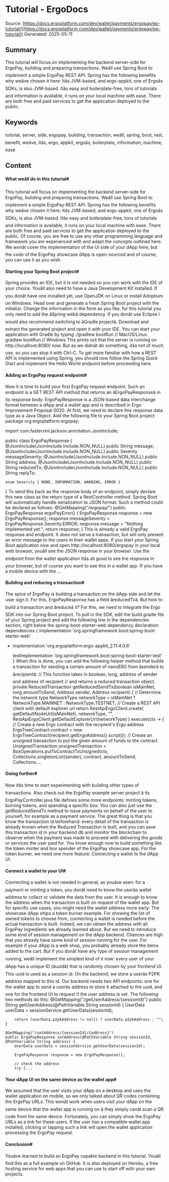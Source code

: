 # Tutorial - ErgoDocs
Source: [https://docs.ergoplatform.com/dev/wallet/payments/ergopay/ep-tutorial/](https://docs.ergoplatform.com/dev/wallet/payments/ergopay/ep-tutorial/)
Generated: 2025-05-11

## Summary
This tutorial will focus on implementing the backend server-side for ErgoPay, building and preparing transactions. Weâll use Spring Boot to implement a simple ErgoPay REST API. Spring has the following benefits why weâve chosen it here: Itâs JVM-based, and ergo-appkit, one of Ergoâs SDKs, is also JVM-based. Itâs easy and boilerplate-free, tons of tutorials and information is available, it runs on your local machine with ease. There are both free and paid services to get the application deployed to the public.

## Keywords
tutorial, server, side, ergopay, building, transaction, weâll, spring, boot, rest, benefit, weâve, itâs, ergo, appkit, ergoâs, boilerplate, information, machine, ease

## Content
#### What weâll do in this tutorial#
This tutorial will focus on implementing the backend server-side for ErgoPay, building and preparing transactions. Weâll use Spring Boot to implement a simple ErgoPay REST API. Spring has the following benefits why weâve chosen it here: Itâs JVM-based, and ergo-appkit, one of Ergoâs SDKs, is also JVM-based. Itâs easy and boilerplate-free, tons of tutorials and information is available, it runs on your local machine with ease. There are both free and paid services to get the application deployed to the public.
Of course, you are free to use any other programming language and framework you are experienced with and adapt the concepts outlined here.
We wonât cover the implementation of the UI side of your dApp here, but the code of the ErgoPay showcase dApp is open-sourced and of course, you can use it as you wish.

#### Starting your Spring Boot project#
Spring provides an IDE, but it is not needed so you can work with the IDE of your choice. Youâll also need to have a Java Development Kit installed. If you donât have one installed yet, use OpenJDK on Linux or install Adoptium on Windows. Head over and generate a fresh Spring Boot project with the initializr. Change the information in the form as you like, for this tutorial you only need to add the âSpring webâ dependency. If you donât use Eclipse I would also recommend switching to âGradle projectâ. Download and extract the generated project and open it with your IDE.
You can start your application with Gradle by typing
./gradlew bootRun // MacOS/Linux
gradlew bootRun   // Windows
This prints out that the server is running on http://localhost:8080/ now. But as we didnât do something, itâs not of much use, so you can stop it with Ctrl-C.
To get more familiar with how a REST API is implemented using Spring, you should now follow the Spring Quick Start and implement the Hello World endpoint before proceeding here.

#### Adding an ErgoPay request endpoint#
Now it is time to build your first ErgoPay request endpoint. Such an endpoint is a GET REST API method that returns an âErgoPayResponseâ in its response body. ErgoPayResponse is a JSON-based data interchange format between a dApp and a wallet app and is described in Ergo Improvement Proposal 0020.
At first, we need to declare this response data type as a Java Object.
Add the following file to your Spring Boot project:
package org.ergoplatform.ergopay;

import com.fasterxml.jackson.annotation.JsonInclude;

public class ErgoPayResponse {
    @JsonInclude(JsonInclude.Include.NON_NULL)
    public String message;
    @JsonInclude(JsonInclude.Include.NON_NULL)
    public Severity messageSeverity;
    @JsonInclude(JsonInclude.Include.NON_NULL)
    public String address;
    @JsonInclude(JsonInclude.Include.NON_NULL)
    public String reducedTx;
    @JsonInclude(JsonInclude.Include.NON_NULL)
    public String replyTo;

    enum Severity { NONE, INFORMATION, WARNING, ERROR }
}
To send this back as the response body of an endpoint, simply declare this new class as the return type of a RestController method. Spring Boot will automatically handle serialization to JSON format. Such a method could be declared as follows:
@GetMapping("/ergopay/")
public ErgoPayResponse ergoPayError() {
     ErgoPayResponse response = new ErgoPayResponse();
     response.messageSeverity = ErgoPayResponse.Severity.ERROR;
     response.message = "Nothing implemented yet.";
     return response;
}
This is already a valid ErgoPay response and endpoint. It does not serve a transaction, but will only present an error message to the users in their wallet apps.
If you start your Spring Boot application now and open http://localhost:8080/ergopay in your local web browser, youâll see the JSON response in your browser.
Use the endpoint from the wallet application
Itâs all good to see the response in your browser, but of course you want to see this in a wallet app. If you have a mobile device with the ...

#### Building and reducing a transaction#
The spice of ErgoPay is building a transaction on the dApp side and let the user sign it. For this, ErgoPayResponse has a field âreducedTxâ. But how to build a transaction and âreduceâ it? For this, we need to integrate the Ergo SDK into our Spring Boot project. To pull in the SDK, edit the build.gradle file of your Spring project and add the following line in the dependencies section, right below the spring-boot-starter-web dependency declaration:
dependencies {
   implementation 'org.springframework.boot:spring-boot-starter-web'
*  implementation 'org.ergoplatform:ergo-appkit_2.11:4.0.6'

   testImplementation 'org.springframework.boot:spring-boot-starter-test'
}
When this is done, you can add the following helper method that builds a transaction for sending a certain amount of nanoERG from âsenderâ to ârecipientâ:
// This function takes in boolean, long, address of sender and address of recipient
    // and returns a reduced transaction object.
    private ReducedTransaction getReducedSendTx(boolean isMainNet, long amountToSend, Address sender, Address recipient) {
        // Determine the network type
        NetworkType networkType = isMainNet ? NetworkType.MAINNET : NetworkType.TESTNET;
        // Create a REST API client with default explorer url
        return RestApiErgoClient.create(
                getDefaultNodeUrl(isMainNet),
                networkType,
                "",
                RestApiErgoClient.getDefaultExplorerUrl(networkType)
        ).execute(ctx -> {
            // Create a new Ergo contract with the recipient's Ergo address
            ErgoTreeContract contract = new ErgoTreeContract(recipient.getErgoAddress().script());
            // Create an unsigned transaction to put the given amount of funds to the contract
            UnsignedTransaction unsignedTransaction = BoxOperations.putToContractTxUnsigned(ctx,
                    Collections.singletonList(sender),
                    contract, amountToSend, Collections....

#### Going further#
Now itâs time to start experimenting with building other types of transactions.
Also check out the ErgoPay example server project â its ErgoPayController.java file defines some more endpoints: minting tokens, burning tokens, and spending a specific box.
You can also just use the getReducedSendTx method to issue payments on behalf of the user to yourself, for example as a payment service. The great thing is that you know the transaction id beforehand: every detail of the transaction is already known when the Reduced Transaction is built, and you can save this transaction id in your backend db and monitor the blockchain to observe when the payment was made to proceed with delivering the goods or services the user paid for.
You know enough now to build something like the token minter and box spender of the ErgoPay showcase app. For the token burner, we need one more feature: Connecting a wallet to the dApp UI.

#### Connect a wallet to your UI#
Connecting a wallet is not needed in general, as youâve seen: for a payment or minting a token, you donât need to know the userâs wallet address to collect or validate the data from the user. It is enough to know the address when the transaction is built on request of the wallet app. But for specific use cases, you might need the wallet address more early: The showcase dApp ships a token burner example. For showing the list of owned tokens to choose from, connecting a wallet is needed before the actual transaction is built.
Indeed, we can obtain the address with all ErgoPay ingredients we already learned about. But we need to introduce some kind of session management on the dApp backend. Chances are high that you already have some kind of session running for the user. For example if your dApp is a web shop, you probably already store the items added to the cart.
But if you donât have any type of session management running, weâll implement the simplest kind of it now: every user of your dApp has a unique ID (âuuidâ) that is randomly chosen by your frontend UI. This uuid is used as a session id. On the backend, we store a userâs P2PK address mapped to this id.
Our backend needs two API endpoints: one for the wallet app to send a userâs address to store it attached to the uuid, and one for the frontend UI to request if the user address is set.
The following two methods do this:
@GetMapping("/getUserAddress/{sessionId}")
    public String getUserAddress(@PathVariable String sessionId) {
        UserData userData = sessionService.getUserData(sessionId);

        return (userData.p2pkAddress != null) ? userData.p2pkAddress : "";
    }

    @GetMapping("/setAddress/{sessionId}/{address}")
    public ErgoPayResponse setAddress(@PathVariable String sessionId, @PathVariable String address) {
        UserData userData = sessionService.getUserData(sessionId);

        ErgoPayResponse response = new ErgoPayResponse();

        // check the address
        try {...

#### Your dApp UI on the same device as the wallet app#
We assumed that the user visits your dApp on a desktop and uses the wallet application on mobile, so we only talked about QR codes containing the ErgoPay URLs. This wonât work when users visit your dApp on the same device that the wallet app is running on â they simply canât scan a QR code from the same device. Fortunately, you can simply show the ErgoPay URLs as a link for these users. If the user has a compatible wallet app installed, clicking or tapping such a link will open the wallet application processing the ErgoPay request.

#### Conclusion#
Youâve learned to build an ErgoPay capable backend in this tutorial. Youâll find this as a full example on GitHub. It is also deployed on Heroku, a free hosting service for web apps that you can use to start off with your own projects.

